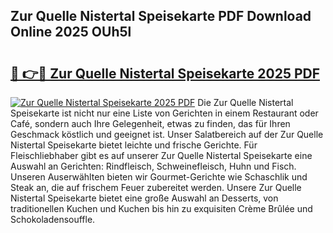 ## Zur Quelle Nistertal Speisekarte PDF Download Online 2025 OUh5l

# <h2><a href="http://gc6xy1.nevu.top/?p=Zur+Quelle+Nistertal+Speisekarte">🔗 👉🔴 Zur Quelle Nistertal Speisekarte 2025 PDF</a></h2>

[![Zur Quelle Nistertal Speisekarte 2025 PDF](https://i.imgur.com/dBaPXMq.png)](http://gc6xy1.nevu.top/?p=Zur+Quelle+Nistertal+Speisekarte)
Die Zur Quelle Nistertal Speisekarte ist nicht nur eine Liste von Gerichten in einem Restaurant oder Café, sondern auch Ihre Gelegenheit, etwas zu finden, das für Ihren Geschmack köstlich und geeignet ist. Unser Salatbereich auf der Zur Quelle Nistertal Speisekarte bietet leichte und frische Gerichte. Für Fleischliebhaber gibt es auf unserer Zur Quelle Nistertal Speisekarte eine Auswahl an Gerichten: Rindfleisch, Schweinefleisch, Huhn und Fisch. Unseren Auserwählten bieten wir Gourmet-Gerichte wie Schaschlik und Steak an, die auf frischem Feuer zubereitet werden. Unsere Zur Quelle Nistertal Speisekarte bietet eine große Auswahl an Desserts, von traditionellen Kuchen und Kuchen bis hin zu exquisiten Crème Brûlée und Schokoladensouffle.
